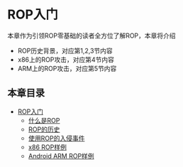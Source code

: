 # ROP入门

本章作为引领ROP零基础的读者全方位了解ROP，本章将介绍
* ROP历史背景，对应第1,2,3节内容
* x86上的ROP攻击，对应第4节内容
* ARM上的ROP攻击，对应第5节内容

## 本章目录

* [ROP入门](./README.md)
    + [什么是ROP](./What-is-ROP.md)
    + [ROP的历史]()
    + [使用ROP的入侵事件]()
    + [x86 ROP样例]()
    + [Android ARM ROP样例]()
